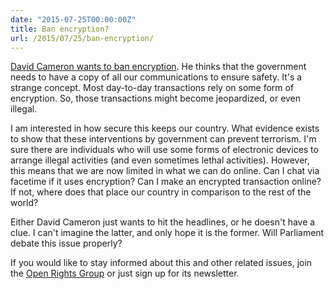 ```yaml
---
date: "2015-07-25T00:00:00Z"
title: Ban encryption?
url: /2015/07/25/ban-encryption/
---
```


[David Cameron wants to ban encryption](http://www.independent.co.uk/life-style/gadgets-and-tech/news/whatsapp-and-snapchat-could-be-banned-under-new-surveillance-plans-9973035.html). He thinks that the government needs to have a copy of all our communications to ensure safety. It's a strange concept. Most day-to-day transactions rely on some form of encryption. So, those transactions might become jeopardized, or even illegal.

I am interested in how secure this keeps our country. What evidence exists to show that these interventions by government can prevent terrorism. I'm sure there are individuals who will use some forms of electronic devices to arrange illegal activities (and even sometimes lethal activities). However, this means that we are now limited in what we can do online. Can I chat via facetime if it uses encryption? Can I make an encrypted transaction online? If not, where does that place our country in comparison to the rest of the world?

Either David Cameron just wants to hit the headlines, or he doesn't have a clue. I can't imagine the latter, and only hope it is the former. Will Parliament debate this issue properly?

If you would like to stay informed about this and other related issues, join the [Open Rights Group](http://www.openrightsgroup.org) or just sign up for its newsletter.